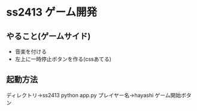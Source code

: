 # ss2413 ゲーム開発

## やること(ゲームサイド)
- 音楽を付ける
- 左上に一時停止ボタンを作る(cssあてる)

## 起動方法
ディレクトリ→ss2413
python app.py
プレイヤー名→hayashi
ゲーム開始ボタン
